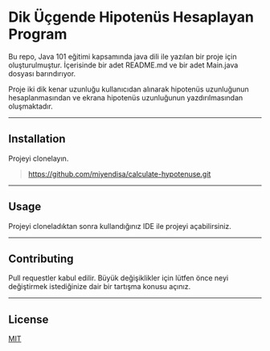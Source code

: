 # Dik Üçgende Hipotenüs Hesaplayan Program
Bu repo, Java 101 eğitimi kapsamında java dili ile
yazılan bir proje için oluşturulmuştur. İçerisinde 
bir adet README.md ve bir adet Main.java dosyası
barındırıyor.

Proje iki dik kenar uzunluğu kullanıcıdan alınarak 
hipotenüs uzunluğunun hesaplanmasından ve ekrana
hipotenüs uzunluğunun yazdırılmasından oluşmaktadır.

---

## Installation
Projeyi clonelayın.

> https://github.com/miyendisa/calculate-hypotenuse.git

---

## Usage
Projeyi cloneladıktan sonra kullandığınız IDE ile projeyi
açabilirsiniz.

---

## Contributing
Pull requestler kabul edilir. Büyük değişiklikler için lütfen önce neyi değiştirmek istediğinize dair bir tartışma konusu açınız.

---

## License
[MIT](https://choosealicense.com/licenses/mit/)
